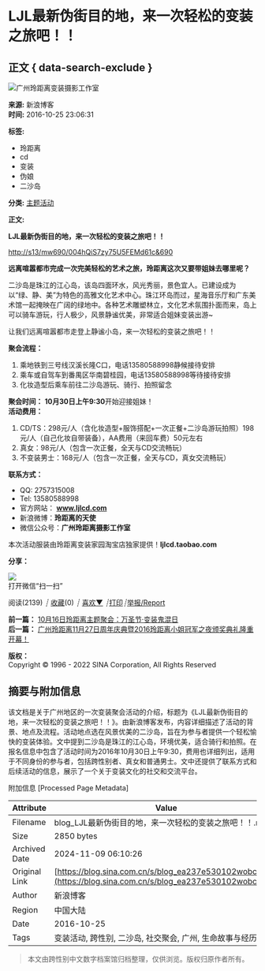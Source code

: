 # LJL最新伪街目的地，来一次轻松的变装之旅吧！！

## 正文 { data-search-exclude }


![广州玲距离变装摄影工作室](http://portrait4.sinaimg.cn/3928194643/blog/180)

**来源:** 新浪博客  
**时间:** 2016-10-25 23:06:31  

**标签:**
- 玲距离
- cd
- 变装
- 伪娘
- 二沙岛

**分类:** [主题活动](https://blog.sina.com.cn/s/articlelist_3928194643_1_1.html)

**正文:**

**LJL最新伪街目的地，来一次轻松的变装之旅吧！！**

[http://s13/mw690/004hQiS7zy75U5FEMd61c&690](http://s13/mw690/004hQiS7zy75U5FEMd61c&690)

**远离喧嚣都市完成一次完美轻松的艺术之旅，玲距离这次又要带姐妹去哪里呢？**

二沙岛是珠江的江心岛，该岛四面环水，风光秀丽，景色宜人。已建设成为以“绿、静、美”为特色的高雅文化艺术中心。珠江环岛而过，星海音乐厅和广东美术馆一起掩映在广阔的绿地中。各种艺术雕塑林立，文化艺术氛围扑面而来，岛上可以骑车游玩，行人极少，风景静谧优美，非常适合姐妹变装出游~

让我们远离喧嚣都市走登上静谧小岛，来一次轻松的变装之旅吧！！

**聚会流程：**  
1. 乘地铁到三号线汉溪长隆C口，电话13580588998静候接待安排  
2. 乘车或自驾车到番禺区华南碧桂园，电话13580588998等待接待安排  
3. 化妆造型后乘车前往二沙岛游玩、骑行、拍照留念  

**聚会时间：** **10月30日上午9:30**开始迎接姐妹！  
**活动费用：**  
1. CD/TS：298元/人（含化妆造型+服饰搭配+一次正餐+二沙岛游玩拍照）198元/人（自己化妆自带装备），AA费用（来回车费）50元左右  
2. 真女：98元/人（包含一次正餐，全天与CD交流畅玩）  
3. 不变装男士：168元/人（包含一次正餐，全天与CD，真女交流畅玩）  

**联系方式：**  
- QQ: 2757315008   
- Tel: 13580588998   
- 官方网站： **www.ljlcd.com**  
- 新浪微博：**玲距离的天使**  
- 微信公众号：**广州玲距离摄影工作室**  

本次活动服装由玲距离变装家园淘宝店独家提供！**ljlcd.taobao.com**

**分享：**

![](https://comet.blog.sina.com.cn/qr?https://blog.sina.com.cn/s/blog_ea237e530102wobc.html)  
 打开微信“扫一扫”

阅读(2139) _┊_ [收藏](javascript:;)(0) _┊_ [喜欢](javascript:;)[**▼**](javascript:;) _┊_[打印](https://blog.sina.com.cn/main_v5/ria/print.html?blog_id=blog_ea237e530102wobc)_┊_[举报/Report](#)

**前一篇：** [10月16日玲距离主题聚会：万圣节·变装鬼混日](https://blog.sina.com.cn/s/blog_ea237e530102wobc.html)  
**后一篇：** [广州玲距离11月27日周年庆典暨2016玲距离小姐冠军之夜颁奖典礼隆重开幕！](https://sina.com.cn/s/blog_ea237e530102wobc.html)

**版权：**  
Copyright © 1996 - 2022 SINA Corporation, All Rights Reserved

## 摘要与附加信息

<!-- tcd_abstract -->
该文档是关于广州地区的一次变装聚会活动的介绍，标题为《LJL最新伪街目的地，来一次轻松的变装之旅吧！！》。由新浪博客发布，内容详细描述了活动的背景、地点及流程。活动地点选在风景优美的二沙岛，旨在为参与者提供一个轻松愉快的变装体验。文中提到二沙岛是珠江的江心岛，环境优美，适合骑行和拍照。在报名信息中包含了活动时间为2016年10月30日上午9:30，费用也详细列出，适用于不同身份的参与者，包括跨性别者、真女和普通男士。文中还提供了联系方式和后续活动的信息，展示了一个关于变装文化的社交和交流平台。
<!-- tcd_abstract_end -->

附加信息 [Processed Page Metadata]

| Attribute       | Value                                  |
|-----------------|----------------------------------------|
| Filename        | blog_LJL最新伪街目的地，来一次轻松的变装之旅吧！！.md                             |
| Size            | 2850 bytes                           |
| Archived Date   | 2024-11-09 06:10:26                             |
| Original Link   | [https://blog.sina.com.cn/s/blog_ea237e530102wobc.html](https://blog.sina.com.cn/s/blog_ea237e530102wobc.html)                       |
| Author          | 新浪博客                               |
| Region          | 中国大陆                               |
| Date            | 2016-10-25                                 |
| Tags            | 变装活动, 跨性别, 二沙岛, 社交聚会, 广州, 生命故事与经历                                 |
>
> 本文由跨性别中文数字档案馆归档整理，仅供浏览。版权归原作者所有。
>
